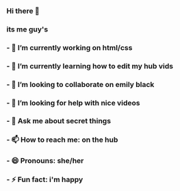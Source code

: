 ### Hi there 👋
### its me guy's
### - 🔭 I’m currently working on html/css
### - 🌱 I’m currently learning how to edit my hub vids
### - 👯 I’m looking to collaborate on emily black
### - 🤔 I’m looking for help with nice videos
### - 💬 Ask me about secret things
### - 📫 How to reach me: on the hub
### - 😄 Pronouns: she/her
### - ⚡ Fun fact: i'm happy
<!--
**zenz-scheerens-5mma/zenz-scheerens-5mma** is a ✨ _special_ ✨ repository because its `README.md` (this file) appears on your GitHub profile.

Here are some ideas to get you started:
### - 🔭 I’m currently working on html/css
### - 🌱 I’m currently learning how to edit my hub vids
### - 👯 I’m looking to collaborate on emily black
### - 🤔 I’m looking for help with nice videos
### - 💬 Ask me about secret things
### - 📫 How to reach me: on the hub
### - 😄 Pronouns: she/her
### - ⚡ Fun fact: i'm happy

-->
